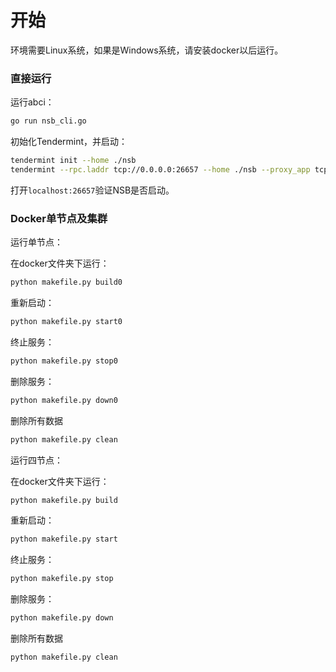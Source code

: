 # 开始

环境需要Linux系统，如果是Windows系统，请安装docker以后运行。

### 直接运行

运行abci：

```bash
go run nsb_cli.go
```

初始化Tendermint，并启动：

```bash
tendermint init --home ./nsb
tendermint --rpc.laddr tcp://0.0.0.0:26657 --home ./nsb --proxy_app tcp://0.0.0.0:27667
```

打开`localhost:26657`验证NSB是否启动。

### Docker单节点及集群

运行单节点：

在docker文件夹下运行：

```bash
python makefile.py build0
```

重新启动：

```bash
python makefile.py start0
```

终止服务：

```bash
python makefile.py stop0
```

删除服务：

```bash
python makefile.py down0
```

删除所有数据

```bash
python makefile.py clean
```

运行四节点：

在docker文件夹下运行：

```bash
python makefile.py build
```

重新启动：

```bash
python makefile.py start
```

终止服务：

```bash
python makefile.py stop
```

删除服务：

```bash
python makefile.py down
```

删除所有数据

```bash
python makefile.py clean
```

